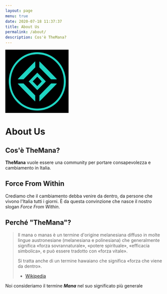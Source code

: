```yaml
---
layout: page
menu: true
date: 2020-07-18 11:37:37
title: About Us
permalink: /about/
description: Cos'è TheMana?
---
```

<img class="img-rounded" src="/assets/img/logo.png" alt="Mana" width="200">

# About Us

## Cos'è TheMana?

**TheMana** vuole essere una community per portare consapevolezza e cambiamento in Italia.

## Force From Within

Crediamo che il cambiamento debba venire da dentro, da persone che vivono l'Italia tutti i giorni. È da questa convinzione che nasce il nostro slogan *Force From Within*.

## Perché "TheMana"?

> Il mana o manas è un termine d'origine melanesiana diffuso in molte lingue austronesiane (melanesiana e polinesiana) che generalmente significa «forza sovrannaturale», «potere spirituale», «efficacia simbolica», e può essere tradotto con «forza vitale».
>
> Si tratta anche di un termine hawaiano che significa «forza che viene da dentro». 
> - [Wikipedia](https://it.wikipedia.org/wiki/Mana)

Noi consideriamo il termine ***Mana*** nel suo significato più generale